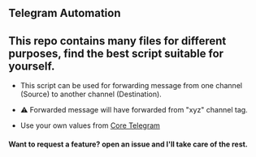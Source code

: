 ## Telegram Automation

## This repo contains many files for different purposes, find the best script suitable for yourself.

- This script can be used for forwarding message from one channel (Source) to another channel (Destination).

- ⚠️ Forwarded message will have forwarded from "xyz" channel tag.

- Use your own values from [Core Telegram](https://my.telegram.org)

#### Want to request a feature? open an issue and I'll take care of the rest.
